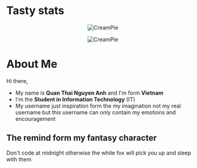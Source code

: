 # Tasty stats

<div align="center">
  
  ![CreamPie](https://github-readme-stats.vercel.app/api?username=WhiteFoxCreamPie\&show_icons=true\&bg_color=50,CB3FFF,5CB9FF\&title_color=D8D8D8\&icon_color=161616\&text_color=D8D8D8)

  ![CreamPie](https://github-readme-stats.vercel.app/api/top-langs?username=WhiteFoxCreamPie\&showicons=true&theme=dracula&layout=compact)
</div>

# About Me
Hi there,
- My name is **Quan Thai Nguyen Anh** and I'm form **Vietnam**
- I'm the **Student in Information Technology** (IT)
- My username just inspiration form the my imagination not my real username but this username can only contain my emotions and encouragement

## The remind form my fantasy character
Don't code at midnight otherwise the white fox will pick you up and sleep with them
